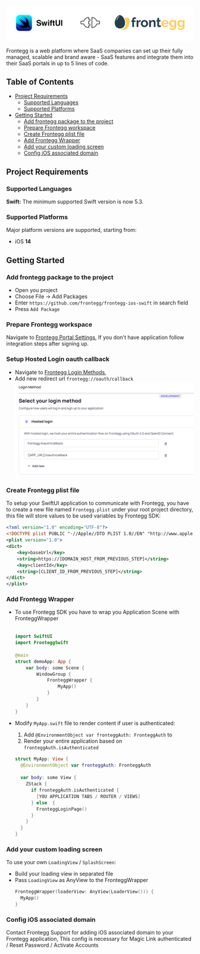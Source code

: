 
![Frontegg_SwiftUI_SDK](./logo.png)

Frontegg is a web platform where SaaS companies can set up their fully managed, scalable and brand aware - SaaS features
and integrate them into their SaaS portals in up to 5 lines of code.

## Table of Contents

- [Project Requirements](#project-requirements)
  - [Supported Languages](#supported-languages)
  - [Supported Platforms](#supported-platforms)
- [Getting Started](#getting-started)
  - [Add frontegg package to the project](#add-frontegg-package-to-the-project)
  - [Prepare Frontegg workspace](#prepare-frontegg-workspace)
  - [Create Frontegg plist file](#create-frontegg-plist-file)
  - [Add Frontegg Wrapper](#add-frontegg-wrapper)
  - [Add your custom loading screen](#Add-your-custom-loading-screen)
  - [Config iOS associated domain](#config-ios-associated-domain)

## Project Requirements

### Supported Languages

**Swift:** The minimum supported Swift version is now 5.3.

### Supported Platforms

Major platform versions are supported, starting from:

- iOS **14**

[//]: # (- macOS **12**)

[//]: # (- tvOS **14** )

[//]: # (- watchOS **7**)


## Getting Started

### Add frontegg package to the project

- Open you project
- Choose File -> Add Packages
- Enter `https://github.com/frontegg/frontegg-ios-swift` in search field
- Press `Add Package`

### Prepare Frontegg workspace

Navigate to [Frontegg Portal Settings](https://portal.frontegg.com/development/settings), If you don't have application
follow integration steps after signing up.


### Setup Hosted Login oauth callback

- Navigate to [Frontegg Login Methods](https://portal.frontegg.com/development/authentication/hosted),
- Add new redirect url `frontegg://oauth/callback`
  ![Frontegg_Login Methods](./assets/README_hosted-login.png) 


### Create Frontegg plist file

To setup your SwiftUI application to communicate with Frontegg, you have to create a new file named `Frontegg.plist` under
your root project directory, this file will store values to be used variables by Frontegg SDK: 

```xml
<?xml version="1.0" encoding="UTF-8"?>
<!DOCTYPE plist PUBLIC "-//Apple//DTD PLIST 1.0//EN" "http://www.apple.com/DTDs/PropertyList-1.0.dtd">
<plist version="1.0">
<dict>
	<key>baseUrl</key>
	<string>https://[DOMAIN_HOST_FROM_PREVIOUS_STEP]</string>
	<key>clientId</key>
	<string>[CLIENT_ID_FROM_PREVIOUS_STEP]</string>
</dict>
</plist>
```

### Add Frontegg Wrapper

- To use Frontegg SDK you have to wrap you Application Scene with FronteggWrapper
    ```swift
    
    import SwiftUI
    import FronteggSwift
    
    @main
    struct demoApp: App {
        var body: some Scene {
            WindowGroup {
                FronteggWrapper {
                    MyApp()
                }
            }
        }
    }
    ```
- Modify `MyApp.swift` file to render content if user is authenticated:
  1. Add `@EnvironmentObject var fronteggAuth: FronteggAuth` to
  2. Render your entire application based on `fronteggAuth.isAuthenticated`
  
  ```swift
  struct MyApp: View {
    @EnvironmentObject var fronteggAuth: FronteggAuth
      
    var body: some View {
      ZStack {
        if fronteggAuth.isAuthenticated {
          [YOU APPLICATION TABS / ROUTER / VIEWS]
        } else  {
          FronteggLoginPage()
        }
      }
    }
  }
  ```

    
### Add your custom loading screen

To use your own `LoadingView` / `SplashScreen`:

- Build your loading view in separated file
- Pass `LoadingView` as AnyView to the FronteggWrapper
  ```swift
  FronteggWrapper(loaderView: AnyView(LoaderView())) {
    MyApp()
  }
  ```


### Config iOS associated domain

Contact Frontegg Support for adding iOS associated domain to your Frontegg application,
This config is necessary for Magic Link authenticated / Reset Password / Activate Accounts

